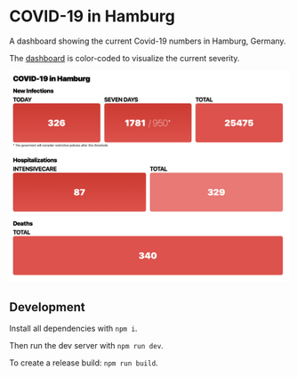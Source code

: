 # COVID-19 in Hamburg

A dashboard showing the current Covid-19 numbers in Hamburg, Germany.

The [dashboard](https://oem.github.io/covid19/) is color-coded to visualize the current severity.

![example dashboard](dashboard.png)

## Development

Install all dependencies with `npm i`.

Then run the dev server with `npm run dev`.

To create a release build: `npm run build`.
